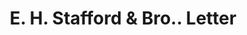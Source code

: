 ---
doi: 10.7916/D8J404HR
date_other: '1901'
date_other_textual: '1901'
form: correspondence
genre:
- Letters (correspondence)
name:
- E. H. Stafford & Bro.
object_in_context_url: https://biggert.cul.columbia.edu/items/view/ave_biggert_00178
subject_hierarchical_geographic:
- Chicago, Illinois, United States
subject_name:
- E. H. Stafford & Bro.
title: E. H. Stafford & Bro.. Letter
sort_title: E. H. Stafford & Bro.. Letter
call_number: ave_biggert_00178
coordinates:
- 41.83694444444445,-87.68472222222222
pid: ave_biggert_00178
identifiers: ave_biggert_00178
thumbnail: https://derivativo-2.library.columbia.edu/iiif/2/ldpd:345199/full/!256,256/0/native.jpg
permalink: /biggert/ave_biggert_00178/
layout: iiif-image-page
---
